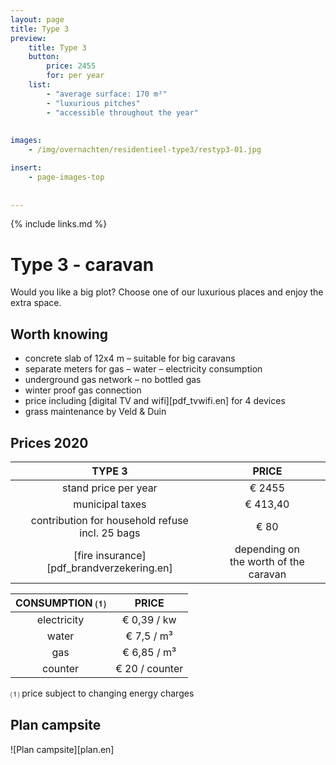 ```yaml
---
layout: page
title: Type 3
preview: 
    title: Type 3
    button:
        price: 2455
        for: per year
    list:
        - "average surface: 170 m²"
        - "luxurious pitches"
        - "accessible throughout the year"
        
        
images:
    - /img/overnachten/residentieel-type3/restyp3-01.jpg

insert:
    - page-images-top
    
    
---
```


{% include links.md %}

# Type 3 - caravan

Would you like a big plot? Choose one of our luxurious places and enjoy the extra space.

## Worth knowing

- concrete slab of 12x4 m – suitable for big caravans
- separate meters for gas – water – electricity consumption
- underground gas network – no bottled gas
- winter proof gas connection
- price including [digital TV and wifi][pdf_tvwifi.en] for 4 devices
- grass maintenance by Veld & Duin


## Prices 2020

TYPE 3                |PRICE           |
:--------------------:|:--------------:|
stand price per year  |€ 2455            
municipal taxes       |€ 413,40 
contribution for household refuse<br>incl. 25 bags<br> | € 80  
[fire insurance][pdf_brandverzekering.en]     |depending on <br>the worth of the caravan

CONSUMPTION ⑴        |PRICE          |
:--------------------:|:-------------:|
electricity           | € 0,39 / kw        
water                 | € 7,5 / m³  
gas                   | € 6,85 / m³       
counter               | € 20 / counter

⑴ price subject to changing energy charges

## Plan campsite

![Plan campsite][plan.en]
